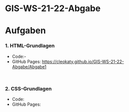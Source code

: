 # GIS-WS-21-22-Abgabe
# Aufgaben

### **1. HTML-Grundlagen**
 * Code:-
 * GitHub Pages: https://cleokaty.github.io/GIS-WS-21-22-Abgabe/Abgabe1
 
</br> 

### **2. CSS-Grundlagen**
  * Code:
  * GitHub Pages: 
